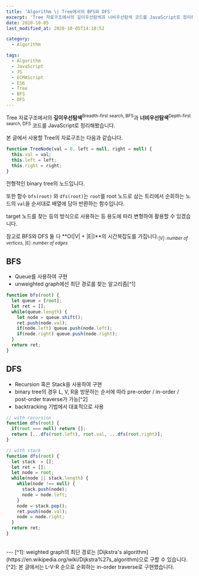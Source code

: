 ```yaml
---
title: 'Algorithm \| Tree에서의 BFS와 DFS'
excerpt: 'Tree 자료구조에서의 깊이우선탐색과 너비우선탐색 코드를 JavaScript로 정리해봤습니다.'
date: 2020-10-05
last_modified_at: 2020-10-05T14:18:52

category:
  - Algorithm

tags:
  - Algorithm
  - JavaScript
  - JS
  - ECMAScript
  - ES6
  - Tree
  - BFS
  - DFS
---
```


Tree 자료구조에서의 **깊이우선탐색**<sup>Breadth-first search, BFS</sup>과 **너비우선탐색**<sup>Depth-first search, DFS</sup> 코드를 JavaScript로 정리해봤습니다.

본 글에서 사용할 Tree의 자료구조는 다음과 같습니다.

```js
function TreeNode(val = 0, left = null, right = null) {
  this.val = val;
  this.left = left;
  this.right = right;
}
```

전형적인 binary tree의 노드입니다.

또한 함수 `bfs(root)` 와 `dfs(root)`는 `root`를 root 노드로 삼는 트리에서 순회하는 노드의 `val`을 순서대로 배열에 담아 반환하는 함수입니다.

target 노드를 찾는 등의 방식으로 사용하는 등 용도에 따라 변형하여 활용할 수 있겠습니다.

참고로 BFS와 DFS 둘 다 **O(\|V\| + \|E\|)**의 시간복잡도를 가집니다.<sub>\|V\|: *number of vertices*, \|E\|: *number of edges*</sub>

## BFS
* Queue를 사용하여 구현
* unweighted graph에선 최단 경로를 찾는 알고리즘[^1]

```js
function bfs(root) {
  let queue = [root];
  let ret = [];
  while(queue.length) {
    let node = queue.shift();
    ret.push(node.val);
    if(node.left) queue.push(node.left);
    if(node.right) queue.push(node.right);
  }
  return ret;
}
```


## DFS
* Recursion 혹은 Stack을 사용하여 구현
* binary tree의 경우 L, V, R을 방문하는 순서에 따라 pre-order / in-order / post-order traverse가 가능[^2]
* backtracking 기법에서 대표적으로 사용

```js
// with recursion
function dfs(root) {
  if(root === null) return [];
  return [...dfs(root.left), root.val, ...dfs(root.right)];
}
```

```js
// with stack
function dfs(root) {
  let stack  = [];
  let ret = [];
  let node = root;
  while(node || stack.length) {
    while(node !== null) {
      stack.push(node);
      node = node.left;
    }
    node = stack.pop();
    ret.push(node.val);
    node = node.right;
  }
  return ret;
}
```

<br>
---
[^1]: weighted graph의 최단 경로는 [Dijkstra's algorithm](https://en.wikipedia.org/wiki/Dijkstra%27s_algorithm)으로 구할 수 있습니다.
[^2]: 본 글에서는 L-V-R 순으로 순회하는 in-order traverse로 구현했습니다.